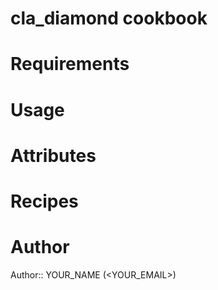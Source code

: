 # cla_diamond cookbook

# Requirements

# Usage

# Attributes

# Recipes

# Author

Author:: YOUR_NAME (<YOUR_EMAIL>)
